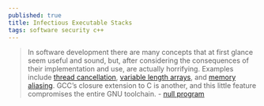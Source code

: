 ```yaml
---
published: true
title: Infectious Executable Stacks
tags: software security c++
---
```

> In software development there are many concepts that at first glance seem useful and sound, but, after considering the consequences of their implementation and use, are actually horrifying. Examples include [thread cancellation](https://lwn.net/Articles/683118/), [variable length arrays](https://nullprogram.com/blog/2019/10/27/), and [memory aliasing](https://nullprogram.com/blog/2018/07/20/#strict-aliasing). GCC’s closure extension to C is another, and this little feature compromises the entire GNU toolchain. - [null program](https://nullprogram.com/blog/2019/11/15/)